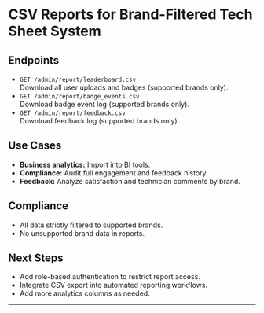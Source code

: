 # CSV Reports for Brand-Filtered Tech Sheet System

## Endpoints

- `GET /admin/report/leaderboard.csv`  
  Download all user uploads and badges (supported brands only).
- `GET /admin/report/badge_events.csv`  
  Download badge event log (supported brands only).
- `GET /admin/report/feedback.csv`  
  Download feedback log (supported brands only).

## Use Cases

- **Business analytics:** Import into BI tools.
- **Compliance:** Audit full engagement and feedback history.
- **Feedback:** Analyze satisfaction and technician comments by brand.

## Compliance

- All data strictly filtered to supported brands.
- No unsupported brand data in reports.

## Next Steps

- Add role-based authentication to restrict report access.
- Integrate CSV export into automated reporting workflows.
- Add more analytics columns as needed.

---